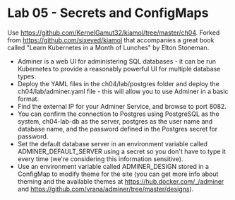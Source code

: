 # Lab 05 - Secrets and ConfigMaps

Use https://github.com/KernelGamut32/kiamol/tree/master/ch04. Forked from https://github.com/sixeyed/kiamol that accompanies a great book called "Learn Kubernetes in a Month of Lunches" by Elton Stoneman.

* Adminer is a web UI for administering SQL databases - it can be run Kubernetes to provide a reasonably powerful UI for multiple database types.
* Deploy the YAML files in the ch04/lab/postgres folder and deploy the ch04/lab/adminer.yaml file - this will allow you to use Adminer in a basic format.
* Find the external IP for your Adminer Service, and browse to port 8082. 
* You can confirm the connection to Postgres using PostgreSQL as the system, ch04-lab-db as the server, postgres as the user name and database name, and the password defined in the Postgres secret for password.
* Set the default database server in an environment variable called ADMINER_DEFAULT_SERVER using a secret so you don't have to type it every time (we're considering this information sensitive).
* Use an environment variable called ADMINER_DESIGN stored in a ConfigMap to modify theme for the site (you can get more info about theming and the available themes at https://hub.docker.com/_/adminer and https://github.com/vrana/adminer/tree/master/designs).